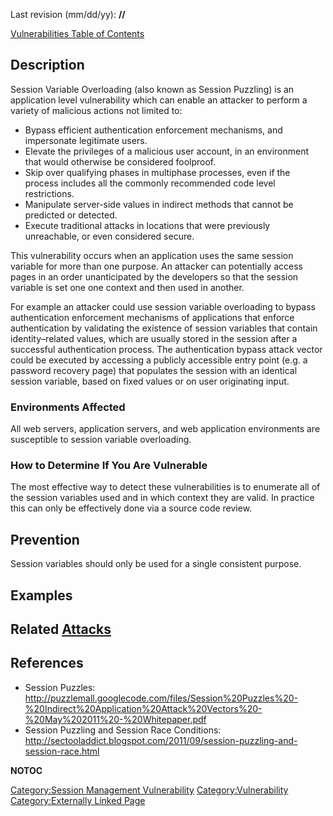 Last revision (mm/dd/yy): **//**

[Vulnerabilities Table of Contents](ASDR_TOC_Vulnerabilities "wikilink")

## Description

Session Variable Overloading (also known as Session Puzzling) is an
application level vulnerability which can enable an attacker to perform
a variety of malicious actions not limited to:

  - Bypass efficient authentication enforcement mechanisms, and
    impersonate legitimate users.
  - Elevate the privileges of a malicious user account, in an
    environment that would otherwise be considered foolproof.
  - Skip over qualifying phases in multiphase processes, even if the
    process includes all the commonly recommended code level
    restrictions.
  - Manipulate server-side values in indirect methods that cannot be
    predicted or detected.
  - Execute traditional attacks in locations that were previously
    unreachable, or even considered secure.

This vulnerability occurs when an application uses the same session
variable for more than one purpose. An attacker can potentially access
pages in an order unanticipated by the developers so that the session
variable is set one one context and then used in another.

For example an attacker could use session variable overloading to bypass
authentication enforcement mechanisms of applications that enforce
authentication by validating the existence of session variables that
contain identity–related values, which are usually stored in the session
after a successful authentication process. The authentication bypass
attack vector could be executed by accessing a publicly accessible entry
point (e.g. a password recovery page) that populates the session with an
identical session variable, based on fixed values or on user originating
input.

### Environments Affected

All web servers, application servers, and web application environments
are susceptible to session variable overloading.

### How to Determine If You Are Vulnerable

The most effective way to detect these vulnerabilities is to enumerate
all of the session variables used and in which context they are valid.
In practice this can only be effectively done via a source code review.

## Prevention

Session variables should only be used for a single consistent purpose.

## Examples

## Related [Attacks](Attacks "wikilink")

## References

  - Session Puzzles:
    <http://puzzlemall.googlecode.com/files/Session%20Puzzles%20-%20Indirect%20Application%20Attack%20Vectors%20-%20May%202011%20-%20Whitepaper.pdf>
  - Session Puzzling and Session Race Conditions:
    <http://sectooladdict.blogspot.com/2011/09/session-puzzling-and-session-race.html>

__NOTOC__

[Category:Session Management
Vulnerability](Category:Session_Management_Vulnerability "wikilink")
[Category:Vulnerability](Category:Vulnerability "wikilink")
[Category:Externally Linked
Page](Category:Externally_Linked_Page "wikilink")